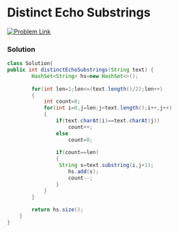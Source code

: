 # Distinct Echo Substrings

[![Problem Link](https://img.shields.io/badge/-LeetCode-FFA116?style=for-the-badge&logo=LeetCode&logoColor=black)](https://leetcode.com/problems/distinct-echo-substrings/)



### Solution
```java
class Solution{
public int distinctEchoSubstrings(String text) {
        HashSet<String> hs=new HashSet<>();
        
        for(int len=1;len<=(text.length()/2);len++)
        {
            int count=0;
            for(int i=0,j=len;j<text.length();i++,j++)
            {
                if(text.charAt(i)==text.charAt(j))
                    count++;
                else
                    count=0;
                
                if(count==len)
                {
                 String s=text.substring(i,j+1);
                    hs.add(s);
                    count--;
                }
            }
        }
        
        return hs.size();
    }
}

```
